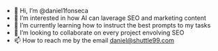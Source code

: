- 👋 Hi, I’m @daniel1fonseca
- 👀 I’m interested in how AI can laverage SEO and marketing content
- 🌱 I’m currently learning how to instruct the best prompts to my tasks
- 💞️ I’m looking to collaborate on every project envolving SEO
- 📫 How to reach me by the email daniel@shuttle99.com

<!---
daniel1fonseca/daniel1fonseca is a ✨ special ✨ repository because its `README.md` (this file) appears on your GitHub profile.
You can click the Preview link to take a look at your changes.
--->
